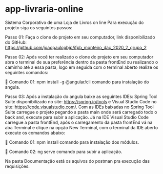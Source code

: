 # app-livraria-online
Sistema Corporativo de uma Loja de Livros on line
Para execução do projeto siga os seguintes passos:

Passo 01: Faça o clone do projeto em seu computador, link disponibilizado do GitHub: https://github.com/joaopaulopbjp/ifpb_monteiro_dac_2020_2_grupo_2

Passo 02: Após você ter realizado o clone do projeto em seu computador abra o terminal de sua preferência dentro da pasta frontEnd ou realizando o caminho até a essa pasta, logo em seguida com o terminal aberto realize os seguintes comandos:

 Comando 01: npm install -g @angular/cli comando para instalação do angula.

Passo 03: Após a instalação do angula baixe as seguintes IDEs: Spring Tool Suite disponibilizado no site: https://spring.io/tools e Visual Studio Code no site: https://code.visualstudio.com/. Com as IDEs baixadas no Spring Tool Suite carregue o projeto pegando a pasta main onde será carregado todo o back and, execute para subir a aplicação. Já na IDE Visual Studio Code carregue a pasta frontEnd, após o carregamento da pasta frontEnd vá na aba Terminal e clique na opção New Terminal, com o terminal da IDE aberto execute os comandos abaixo:

 Comando 01: npm install comando para instalação dos módulos.

 Comando 02: ng serve comando para subir a aplicação.

Na pasta Documentação está os aquivos do postman pra execução das requisições.

